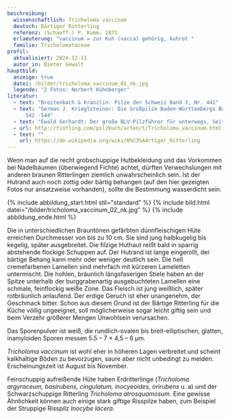 ```yaml
---
beschreibung:
  wissenschaftlich: Tricholoma vaccinum
  deutsch: Bärtiger Ritterling
  referenz: (Schaeff.) P. Kumm. 1871
  erlaeuterung: "vaccinum = zur Kuh (vacca) gehörig, kuhrot "
  familie: Tricholomataceae
profil:
  aktualisiert: 2024-12-11
  autor_in: Dieter Gewalt
hauptbild:
  anzeige: true
  datei: /bilder/tricholoma_vaccinum_01_nk.jpg
  legende: "2 Fotos: Norbert Kühnberger"
literatur:
  - text: "Breitenbach & Kränzlin: Pilze der Schweiz Band 3, Nr. 441"
  - text: "German J. Krieglsteiner: Die Großpilze Baden-Württembergs Band 3, Seite
      542 -544"
  - text: "Ewald Gerhardt: Der große BLV-Pilzführer für unterwegs, Seite 80"
  - url: http://tintling.com/pilzbuch/arten/t/Tricholoma_vaccinum.html
  - text: ""
    url: https://de.wikipedia.org/wiki/B%C3%A4rtiger_Ritterling
---
```

Wenn man auf die recht grobschuppige Hutbekleidung und das Vorkommen bei Nadelbäumen (überwiegend Fichte) achtet, dürften Verwechslungen mit anderen braunen Ritterlingen ziemlich unwahrscheinlich sein. Ist der Hutrand auch noch zottig oder bärtig behangen (auf den hier gezeigten Fotos nur ansatzweise vorhanden), sollte die Bestimmung wasserdicht sein.

{% include abbildung_start.html stil="standard" %}
{% include bild.html datei="/bilder/tricholoma_vaccinum_02_nk.jpg" %}
{% include abbildung_ende.html %}

Die in unterschiedlichen Brauntönen gefärbten dünnfleischigen Hüte erreichen Durchmesser von bis zu 10 cm.  Sie sind jung halbkugelig bis kegelig, später ausgebreitet. Die filzige Huthaut reißt bald in sparrig abstehende flockige Schuppen auf. Der Hutrand ist lange eingerollt, der bärtige Behang kann mehr oder weniger deutlich sein. Die hell cremefarbenen Lamellen sind mehrfach mit kürzeren Lameletten untermischt. Die hohlen, bräunlich längsfaserigen Stiele haben an der Spitze unterhalb der burggrabenartig ausgebuchteten Lamellen eine schmale, feinflockig weiße Zone. Das Fleisch ist jung weißlich, später rotbräunlich anlaufend. Der erdige Geruch ist eher unangenehm, der Geschmack bitter. Schon aus diesem Grund ist der Bärtige Ritterling für die Küche völlig ungeeignet, soll möglicherweise sogar leicht giftig sein und beim Verzehr größerer Mengen Unwohlsein verursachen.

Das Sporenpulver ist weiß, die rundlich-ovalen bis breit-elliptischen, glatten, inamyloiden Sporen messen 5.5 – 7 × 4,5 – 6 µm.

*Tricholoma vaccinum* ist wohl eher in höheren Lagen verbreitet und scheint kalkhaltige Böden zu bevorzugen, saure aber nicht unbedingt zu meiden. Erscheinungszeit ist August bis November.

Feinschuppig aufreißende Hüte haben Erdritterlinge (*Tricholoma argyraceum, basirubens, cingulatum, inocyeoides, orirubens* u. a) und der Schwarzschuppige Ritterling *Tricholoma atrosquamosum*. Eine gewisse Ähnlichkeit können auch einige stark giftige Risspilze haben, zum Beispiel der Struppige Risspilz *Inocybe lacera*.